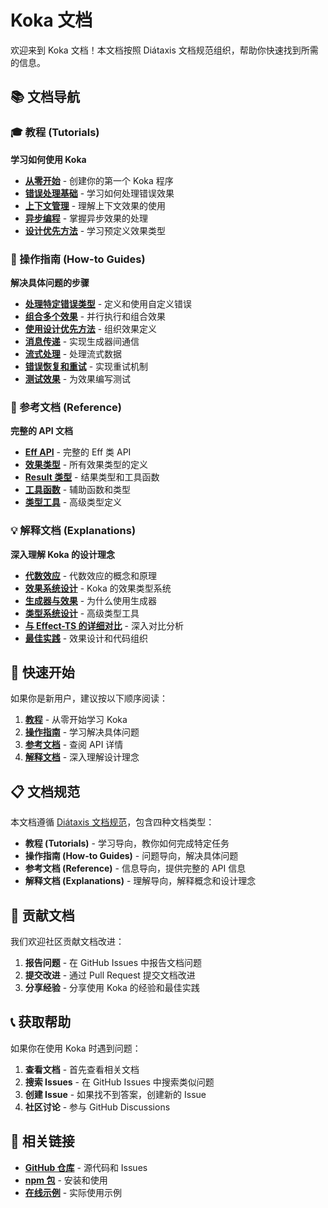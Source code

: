 # Koka 文档

欢迎来到 Koka 文档！本文档按照 Diátaxis 文档规范组织，帮助你快速找到所需的信息。

## 📚 文档导航

### 🎓 教程 (Tutorials)

**学习如何使用 Koka**

-   **[从零开始](./tutorials.zh_CN.md#从零开始)** - 创建你的第一个 Koka 程序
-   **[错误处理基础](./tutorials.zh_CN.md#错误处理基础)** - 学习如何处理错误效果
-   **[上下文管理](./tutorials.zh_CN.md#上下文管理)** - 理解上下文效果的使用
-   **[异步编程](./tutorials.zh_CN.md#异步编程)** - 掌握异步效果的处理
-   **[设计优先方法](./tutorials.zh_CN.md#设计优先方法)** - 学习预定义效果类型

### 🔧 操作指南 (How-to Guides)

**解决具体问题的步骤**

-   **[处理特定错误类型](./how-to-guides.zh_CN.md#处理特定错误类型)** - 定义和使用自定义错误
-   **[组合多个效果](./how-to-guides.zh_CN.md#组合多个效果)** - 并行执行和组合效果
-   **[使用设计优先方法](./how-to-guides.zh_CN.md#使用设计优先方法)** - 组织效果定义
-   **[消息传递](./how-to-guides.zh_CN.md#消息传递)** - 实现生成器间通信
-   **[流式处理](./how-to-guides.zh_CN.md#流式处理)** - 处理流式数据
-   **[错误恢复和重试](./how-to-guides.zh_CN.md#错误恢复和重试)** - 实现重试机制
-   **[测试效果](./how-to-guides.zh_CN.md#测试效果)** - 为效果编写测试

### 📖 参考文档 (Reference)

**完整的 API 文档**

-   **[Eff API](./reference.zh_CN.md#eff-api)** - 完整的 Eff 类 API
-   **[效果类型](./reference.zh_CN.md#效果类型)** - 所有效果类型的定义
-   **[Result 类型](./reference.zh_CN.md#result-类型)** - 结果类型和工具函数
-   **[工具函数](./reference.zh_CN.md#工具函数)** - 辅助函数和类型
-   **[类型工具](./reference.zh_CN.md#类型工具)** - 高级类型定义

### 💡 解释文档 (Explanations)

**深入理解 Koka 的设计理念**

-   **[代数效应](./explanations.zh_CN.md#代数效应)** - 代数效应的概念和原理
-   **[效果系统设计](./explanations.zh_CN.md#效果系统设计)** - Koka 的效果类型系统
-   **[生成器与效果](./explanations.zh_CN.md#生成器与效果)** - 为什么使用生成器
-   **[类型系统设计](./explanations.zh_CN.md#类型系统设计)** - 高级类型工具
-   **[与 Effect-TS 的详细对比](./explanations.zh_CN.md#与-effect-ts-的详细对比)** - 深入对比分析
-   **[最佳实践](./explanations.zh_CN.md#最佳实践)** - 效果设计和代码组织

## 🚀 快速开始

如果你是新用户，建议按以下顺序阅读：

1. **[教程](./tutorials.zh_CN.md)** - 从零开始学习 Koka
2. **[操作指南](./how-to-guides.zh_CN.md)** - 学习解决具体问题
3. **[参考文档](./reference.zh_CN.md)** - 查阅 API 详情
4. **[解释文档](./explanations.zh_CN.md)** - 深入理解设计理念

## 📋 文档规范

本文档遵循 [Diátaxis 文档规范](https://diataxis.fr/)，包含四种文档类型：

-   **教程 (Tutorials)** - 学习导向，教你如何完成特定任务
-   **操作指南 (How-to Guides)** - 问题导向，解决具体问题
-   **参考文档 (Reference)** - 信息导向，提供完整的 API 信息
-   **解释文档 (Explanations)** - 理解导向，解释概念和设计理念

## 🤝 贡献文档

我们欢迎社区贡献文档改进：

1. **报告问题** - 在 GitHub Issues 中报告文档问题
2. **提交改进** - 通过 Pull Request 提交文档改进
3. **分享经验** - 分享使用 Koka 的经验和最佳实践

## 📞 获取帮助

如果你在使用 Koka 时遇到问题：

1. **查看文档** - 首先查看相关文档
2. **搜索 Issues** - 在 GitHub Issues 中搜索类似问题
3. **创建 Issue** - 如果找不到答案，创建新的 Issue
4. **社区讨论** - 参与 GitHub Discussions

## 🔗 相关链接

-   **[GitHub 仓库](https://github.com/koka-lang/koka-stack)** - 源代码和 Issues
-   **[npm 包](https://www.npmjs.com/package/koka)** - 安装和使用
-   **[在线示例](https://github.com/koka-lang/koka-stack/tree/main/examples)** - 实际使用示例
